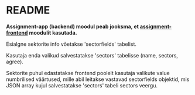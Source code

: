 # README

**Assignment-app (backend) moodul peab jooksma, et [assignment-frontend](https://github.com/rannomspp/assignment-frontend) moodulit kasutada.**

Esialgne sektorite info võetakse 'sectorfields' tabelist.

Kasutaja enda valikud salvestatakse 'sectors' tabelisse (name, sectors, agree). 

Sektorite puhul edastatakse frontend poolelt kasutaja valikute value numbrilised väärtused, 
mille abil leitakse vastavad sectorfields objektid, mis JSON array kujul salvestatakse 'sectors' tabeli sectors veergu.

